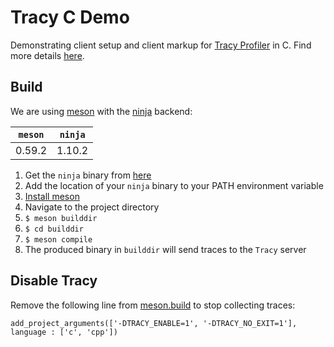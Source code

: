 # Tracy C Demo

Demonstrating client setup and client markup for [Tracy Profiler](https://github.com/wolfpld/tracy) in C. Find more details [here](https://www.abhirag.com/blog/tracy/).

## Build
We are using [meson](https://mesonbuild.com/) with the [ninja](https://ninja-build.org/) backend:

| `meson`       | `ninja`       |
| ------------- | ------------- |
| 0.59.2        | 1.10.2        |

1. Get the `ninja` binary from [here](https://github.com/ninja-build/ninja/releases)
2. Add the location of your `ninja` binary to your PATH environment variable
3. [Install meson](https://mesonbuild.com/Quick-guide.html)
4. Navigate to the project directory
5. `$ meson builddir`
6. `$ cd builddir`
7. `$ meson compile`
8. The produced binary in `builddir` will send traces to the `Tracy` server

## Disable Tracy
Remove the following line from [meson.build](meson.build) to stop collecting traces:

`add_project_arguments(['-DTRACY_ENABLE=1', '-DTRACY_NO_EXIT=1'], language : ['c', 'cpp'])`


